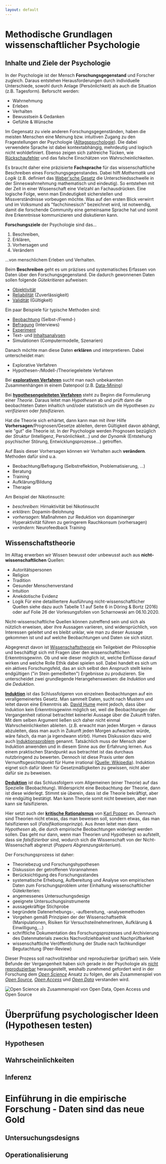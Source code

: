```yaml
---
layout: default
---
```

# Methodische Grundlagen wissenschaftlicher Psychologie
## Inhalte und Ziele der Psychologie
In der Psychologie ist der Mensch **Forschungsgegenstand** und Forscher zugleich. Daraus entstehen Herausforderungen durch individuelle Unterschiede, sowohl durch Anlage (Persönlichkeit) als auch die Situation (z.B. Tagesform). Beforscht werden:
* Wahrnehmung
* Erleben
* Verhalten
* Bewusstsein & Gedanken
* Gefühle & Wünsche

Im Gegensatz zu viele anderen Forschungsgegenständen, haben die meisten Menschen eine Meinung bzw. intuitiven Zugang zu den Fragestellungen der Psychologie ([Alltagspsychologie](https://de.wikipedia.org/wiki/Alltagspsychologie)). Die dabei verwendete Sprache ist dabei kontextabhängig, mehrdeutig und logisch nicht wohldefiniert. Ebenso zeigen sich zahlreiche Tücken, wie [Rückschaufehler](https://de.wikipedia.org/wiki/R%C3%BCckschaufehler) und das falsche Einschätzen von Wahrscheinlichkeiten.

Es braucht daher eine präzisierte **Fachsprache** für das wissenschaftliche Beschreiben eines Forschungsgegenstandes. Dabei hilft _Mathematik_ und _Logik_ (z.B. definiert das [Weber'sche Gesetz](https://de.wikipedia.org/wiki/Weber-Fechner-Gesetz#Webersches_Gesetz) die Unterschiedsschwelle in der Sinneswahrnehmung mathematisch und eindeutig). So entstehen mit der Zeit in einer Wissenschaft eine Vielzahl an Fachausdrücken. Eine logische Folge, wenn man Eindeutigkeit sicherstellen und Missverständnisse vorbeugen möchte. Was auf den ersten Blick verwirrt und im Volksmund als "fachchinesisch" bezeichnet wird, ist notwendig, damit die forschende Community eine gemeinsame Sprache hat und somit ihre Erkenntnisse kommunizieren und diskutieren kann.

**Forschungsziele** der Psychologie sind das...
1. Beschreiben,
2. Erklären,
3. Vorhersagen und
4. Verändern

...von menschlichem Erleben und Verhalten.

Beim **Beschreiben** geht es um präzises und systematisches Erfassen von Daten über den Forschungsgegenstand. Die dadurch gewonnenen Daten sollen folgende _Gütekritieren_ aufweisen:
* [Objektivität](https://de.wikipedia.org/wiki/Objektivit%C3%A4t_(Testtheorie))
* [Reliabilität](https://de.wikipedia.org/wiki/Reliabilit%C3%A4t) (Zuverlässigkeit)
* [Validität](https://de.wikipedia.org/wiki/Validit%C3%A4t) (Gültigkeit)

Ein paar Beispiele für typische Methoden sind:
* [Beobachtung](https://de.wikipedia.org/wiki/Beobachtung#Psychologie) (Selbst-/Fremd-)
* [Befragung](https://de.wikipedia.org/wiki/Befragung) (Interviews)
* [Experiment](https://de.wikipedia.org/wiki/Experiment#Psychologie,_Sozialwissenschaften)
* Text- und [Inhaltsanalysen](https://de.wikipedia.org/wiki/Inhaltsanalyse)
* Simulationen (Computermodelle, Szenarien)

Danach möchte man diese Daten **erklären** und interpretieren. Dabei unterscheidet man:
* Explorative Verfahren
* Hypothesen-/Modell-/Theoriegeleitete Verfahren

Bei **[explorativen Verfahren](https://de.wikipedia.org/wiki/Explorative_Datenanalyse)** sucht man nach unbekannten Zusammenhängen in einem Datenpool (z.B. [Data-Mining](https://de.wikipedia.org/wiki/Data-Mining))

Bei **[hypothesengeleiteten Verfahren](https://de.wikipedia.org/wiki/Hypothese#Empirische_Wissenschaften)** steht zu Beginn die Formulierung einer _Theorie_. Daraus leitet man _Hypothesen_ ab und prüft dann die beobachteten Daten inhaltich und/oder statistisch um die Hypothesen zu _verifizieren_ oder _falsifizieren_.

Hat die Theorie sich erhärtet, dann  kann man mit ihrer Hilfe **Vorhersagen**/Prognosen/Gesetze ableiten, deren Gültigkeit davon abhängt, wie "gut" die Theorie ist. In der Psychologie werden Prognosen bezüglich der _Struktur_ (Intelligenz, Persönlichkeit...) und der _Dynamik_ (Entstehung psychischer Störung, Entwicklungsprozesse...) getroffen.

Auf Basis dieser Vorhersagen können wir Verhalten auch **verändern**. Methoden dafür sind u.a.
* Beobachtung/Befragung (Selbstreflektion, Problematisierung, ...)
* Beratung
* Training
* Aufklärung/Bildung
* Therapie

Am Beispiel der Nikotinsucht:
* _beschreiben_: Hirnaktivität bei Nikotinsucht
* _erklären_: Dopamin-Belohnung
* _vorhersagen_: Maßnahmen zur Reduktion von dopaminerger Hyperaktivität führen zu geringerem Rauchkonsum (vorhersagen)
* _verändern_: Neurofeedback Training

## Wissenschaftstheorie

Im Alltag erwerben wir Wissen bewusst oder unbewusst auch aus **nicht-wissenschaftlichen** Quellen:
* Autoritätspersonen
* Religion
* Tradition
* Gesunder Menschenverstand
* Intuition
* Anekdotische Evidenz
* Logik
Für eine detailliertere Ausführung nicht-wissenschaftlicher Quellen siehe dazu auch Tabelle 1.1 auf Seite 6 in Döring & Bortz (2016) oder auf Folie 26 der Vorlesungsfolien von Scharnowski am 06.10.2020.

Nicht-wissenschaftliche Quellen können zutreffend sein und sich als
nützlich erweisen, aber ihre Aussagen variieren, sind widersprüchlich, von Interessen geleitet und es bleibt unklar, wie man zu dieser Aussage gekommen ist und auf welche Beobachtungen und Daten sie sich stützt.

Abgegrenzt davon ist [Wissenschaftstheorie](https://de.wikipedia.org/wiki/Wissenschaftstheorie) ein Teilgebiet der Philosophie und beschäftigt sich mit Fragen über den wissenschaftlichen Erkenntnisgewinn. Ob und wie dieser möglich ist, welche Einflüsse darauf wirken und welche Rolle Ethik dabei spielen soll. Dabei handelt es sich um ein aktives Forschungsfeld, das an sich selbst den Anspruch stellt keine endgültigen ("in Stein  gemeißelten") Ergebnisse zu produzieren. Sie unterscheidet zwei grundlegende Herangehensweisen: die _Induktion_ und die _Deduktion_.

**[Induktion](https://de.wikipedia.org/wiki/Induktion_(Philosophie))** ist das Schlussfolgeren von einzelnen Beobachtungen auf ein verallgemeinertes Gesetz. Man sammelt Daten, sucht nach Mustern und leitet davon eine Erkenntnis ab. [David Hume](https://de.wikipedia.org/wiki/David_Hume#Induktion) meint jedoch, dass über Induktion kein Erkenntnisgewinn möglich sei, weil die Beobachtungen der Vergangenheit rational betrachtet keinerlei Aussage über die Zukunft träfen. Mit dem selben Argument ließen sich daher nicht einmal Wahrscheinlichkeiten ableiten. (z.B. erwacht man jeden Morgen -> daraus abzuleiten, dass man auch in Zukunft jeden Morgen aufwachen würde, wäre falsch, da man ja irgendwann stirbt). Humes Diskussion dazu wird auch [Induktionsproblem](https://de.wikipedia.org/wiki/Induktionsproblem) genannt. Tatsächlich muss der Mensch aber Induktion anwenden und in diesem Sinne aus der Erfahrung lernen. Aus einem praktischen Standpunkt aus betrachtet ist das durchaus nutzbringend zu bewerten. Dennoch ist diese Praxis unter dem Vernunftsgesichtspunkt für Hume irrational ([Quelle: Wikipedia](https://de.wikipedia.org/wiki/David_Hume#Induktion)). Induktion eignet sich dafür Ideen für Gesetzmäßigkeiten zu gewissen, nicht aber dafür sie zu beweisen.

**[Deduktion](https://de.wikipedia.org/wiki/Deduktion)** ist das Schlussfolgern vom Allgemeinen (einer Theorie) auf das Spezielle (Beobachtung). Widerspricht eine Beobachtung der Theorie, dann ist diese widerlegt. Stimmt sie überein, dass ist die Theorie bekräftigt, aber nie endgültig bestätigt. Man kann Theorie somit nicht beweisen, aber man kann sie falsifizieren.

Hier setzt auch der **[kritische Rationalsmus](https://de.wikipedia.org/wiki/Kritischer_Rationalismus)** von [Karl Popper](https://de.wikipedia.org/wiki/Karl_Popper) an. Demnach sind Theorien nicht etwas, das man beweisen soll, sondern etwas, das man falsifizieren soll (_Falsifikationsprinzip_). Aus ihnen leitet man dann _Hypothesen_ ab, die durch empirische Beobachtungen widerlegt werden sollen. Das geht nur dann, wenn man Theorien und Hypothesen so aufstellt, dass sie _falsifizierbar_ sind, wodurch sich die Wissenschaft von der Nicht-Wissenschaft abgrenzt (_Poppers Abgrenzungskriterium_).

Der Forschungsprozess ist daher:
* Theoriebezug und Forschungshypothesen
* Diskussion der getroffenen Vorannahmen
* Berücksichtigung des Forschungsstandes
* systematische Erhebung, Aufbereitung und Analyse von empirischen Daten
zum Forschungsproblem unter Einhaltung wissenschaftlicher Gütekriterien:
 * angemessenes Untersuchungsdesign
 * geeignete Untersuchungsinstrumente
 * aussagekräftige Stichprobe
 * begründete Datenerhebungs-, -aufbereitung, -analysemethoden
* Vorgehen gemäß Prinzipien der der Wissenschaftsethik (Manipulationen,
Risiken für VersuchsteilnehmerInnen, Aufklärung & Einwilligung,...)
* schriftliche Dokumentation des Forschungsprozesses und Archivierung
des Datenmaterials zwecks Nachvollziehbarkeit und Nachprüfbarkeit
* wissenschaftliche Veröffentlichung der Studie nach fachkundiger
Begutachtung (Peer-Review)

Dieser Prozess soll nachvollziehbar und reproduzierbar (prüfbar) sein. Viele Befunde der Vergangenheit haben sich gerade in der Psychologie als [nicht reproduzierbar](https://de.wikipedia.org/wiki/Reproduzierbarkeit_(Psychologie)) herausgestellt, weshalb zunehmend gefordert wird in der Forschung dem _[Open Science](https://de.wikipedia.org/wiki/Open_Science)_ Ansatz zu folgen, der als Zusammenspiel von _[Open Source](https://de.wikipedia.org/wiki/Open_Source), [Open Access](https://de.wikipedia.org/wiki/Open_Access)_ und _[Open Data](https://de.wikipedia.org/wiki/Open_Data)_ verstanden wird.

![Open Science als Zusammenspiel von Open Data, Open Access und Open Source](/assets/img/openscience.svg)

# Überprüfung psychologischer Ideen (Hypothesen testen)
## Hypothesen
## Wahrscheinlichkeiten
## Inferenz

# Einführung in die empirische Forschung - Daten sind das neue Gold
## Untersuchungsdesigns
## Operationalisierung
